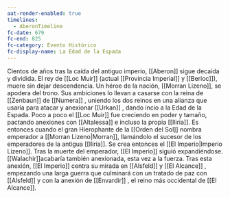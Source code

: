 ```yaml
---
aat-render-enabled: true
timelines:
  - AberonTimeline
fc-date: 679
fc-end: 825
fc-category: Evento Histórico
fc-display-name: La Edad de la Espada
---
```


Cientos de años tras la caída del antiguo imperio, [[Aberon]]  sigue decaída y dividida. El rey de [[Loc Muir]] (actual [[Provincia Imperial]]  y [[Berioc]]), muere sin dejar descendencia. Un héroe de la nación, [[Morran Lizeno]], se apodera del trono. Sus ambiciones lo llevan a casarse con la reina de [[Zenbaun]] de [[Numera]] , uniendo los dos reinos en una alianza que usaría para atacar y anexionar [[Urkan]] , dando incio a la Edad de la Espada. Poco a poco el [[Loc Muir]] fue creciendo en poder y tamaño, pactando anexiones con [[Altalessa]]  e incluso la propia [[Iliria]]. Es entonces cuando el gran Hierophante de la [[Orden del Sol]] nombra emperador a [[Morran Lizeno|Morran]], llamándolo el sucesor de los emperadores de la antigua [[Iliria]]. Se crea entonces el [[El Imperio|Imperio Lizeno]]. Tras la muerte del emperador, [[El Imperio]] siguió expandiéndose. [[Walachir]]acabaría también anexionada, esta vez a la fuerza. Tras esta anexión, [[El Imperio]] centra su mirada en [[Alsfeld]]  y [[El Alcance]] , empezando una larga guerra que culminará con un tratado de paz con [[Alsfeld]]  y con la anexión de [[Envardir]] , el reino más occidental de [[El Alcance]].